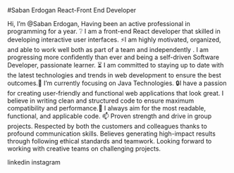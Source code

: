 #Saban Erdogan
React-Front End Developer

Hi, I’m @Saban Erdogan, Having been an active professional in programming for a year.
❔ I am a front-end React developer that skilled in developing interactive user interfaces.
⚡I am highly motivated, organized, and able to work well both as part of a team and independently  .
I am progressing more confidently than ever and being a self-driven Software Developer, passionate learner.
⏳ I am committed to staying up to date with the latest technologies and trends in web development to ensure the best outcomes.💞️ I’m currently focusing on Java Technologies.
🔒I have a passion for creating user-friendly and functional web applications that look great. I believe in writing clean and structured code to ensure maximum compatibility and performance.👀 I always aim for the most readable, functional, and applicable code.
📫 Proven strength and drive in group projects. Respected by both the customers and colleagues thanks to profound communication skills. Believes generating high-impact results through following ethical standards and teamwork. Looking forward to working with creative teams on challenging projects.








linkedin instagram
